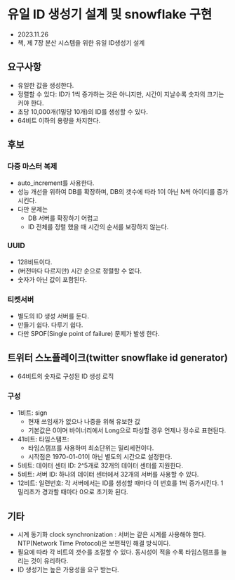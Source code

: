 # 유일 ID 생성기 설계 및 snowflake 구현
- 2023.11.26
- 책, 제 7장 분산 시스템을 위한 유일 ID생성기 설계
 
## 요구사항
- 유일한 값을 생성한다.
- 정렬할 수 있다: ID가 1씩 증가하는 것은 아니지만, 시간이 지날수록 숫자의 크기는 커야 한다.
- 초당 10,000개(1밀당 10개)의 ID를 생성할 수 있다.
- 64비트 이하의 용량을 차지한다.

## 후보
### 다중 마스터 복제
- auto_increment를 사용한다.
- 성능 개선을 위하여 DB를 확장하며, DB의 갯수에 따라 1이 아닌 N씩 아이디를 증가시킨다.
- 다만 문제는
    - DB 서버를 확장하기 어렵고
    - ID 전체를 정렬 했을 때 시간의 순서를 보장하지 않는다.

### UUID
- 128비트이다.
- (버전마다 다르지만) 시간 순으로 정렬할 수 없다.
- 숫자가 아닌 값이 포함된다.

### 티켓서버
- 별도의 ID 생성 서버를 둔다.
- 만들기 쉽다. 다루기 쉽다.
- 다만 SPOF(Single point of failure) 문제가 발생 한다.

## 트위터 스노플레이크(twitter snowflake id generator)
- 64비트의 숫자로 구성된 ID 생성 로직

### 구성
- 1비트: sign
    - 현재 쓰임새가 없으나 나중을 위해 유보한 값
    - 기본값은 0이며 바이너리에서 Long으로 파싱할 경우 언제나 정수로 표현된다.
- 41비트: 타임스탬프:
    - 타임스탬프를 사용하며 최소단위는 밀리세컨이다.
    - 시작점은 1970-01-01이 아닌 별도의 시간으로 설정한다.
- 5비트: 데이터 센터 ID: 2^5개로 32개의 데이터 센터를 지원한다.
- 5비트: 서버 ID: 하나의 데이터 센터에서 32개의 서버를 사용할 수 있다.
- 12비트: 일련번호: 각 서버에서는 ID를 생성할 때마다 이 번호를 1씩 증가시킨다. 1밀리초가 경과할 때마다 0으로 초기화 된다.

## 기타
- 시계 동기화 clock synchronization : 서버는 같은 시계를 사용해야 한다. NTP(Network Time Protocol)은 보편적인 해결 방식이다.
- 필요에 따라 각 비트의 갯수를 조절할 수 있다. 동시성이 적을 수록 타임스탬프를 늘리는 것이 유리하다.
- ID 생성기는 높은 가용성을 요구 받는다.
